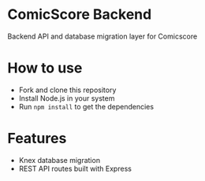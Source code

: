# ComicScore Backend

Backend API and database migration layer for Comicscore

# How to use

- Fork and clone this repository
- Install Node.js in your system
- Run `npm install` to get the dependencies

# Features

- Knex database migration
- REST API routes built with Express
